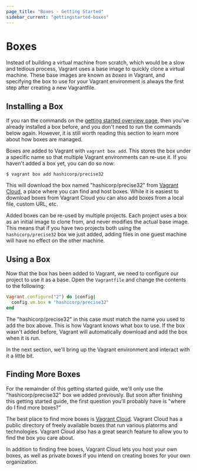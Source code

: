 ```yaml
---
page_title: "Boxes - Getting Started"
sidebar_current: "gettingstarted-boxes"
---
```


# Boxes

Instead of building a virtual machine from scratch, which would be a
slow and tedious process, Vagrant uses a base image to quickly clone
a virtual machine. These base images are known as _boxes_ in Vagrant,
and specifying the box to use for your Vagrant environment is always
the first step after creating a new Vagrantfile.

## Installing a Box

If you ran the commands on the [getting started overview page](/v2/getting-started/index.html),
then you've already installed a box before, and you don't need to run
the commands below again. However, it is still worth reading this section
to learn more about how boxes are managed.

Boxes are added to Vagrant with `vagrant box add`. This stores the box
under a specific name so that multiple Vagrant environments can re-use it.
If you haven't added a box yet, you can do so now:

```
$ vagrant box add hashicorp/precise32
```

This will download the box named "hashicorp/precise32" from
[Vagrant Cloud](http://www.vagrantcloud.com), a place where you can find
and host boxes. While it is easiest to download boxes from Vagrant Cloud
you can also add boxes from a local file, custom URL, etc.

Added boxes can be re-used by multiple projects. Each project uses a box
as an initial image to clone from, and never modifies the actual base
image. This means that if you have two projects both using the `hashicorp/precise32`
box we just added, adding files in one guest machine will have no effect
on the other machine.

## Using a Box

Now that the box has been added to Vagrant, we need to configure our
project to use it as a base. Open the `Vagrantfile` and change the
contents to the following:

```ruby
Vagrant.configure("2") do |config|
  config.vm.box = "hashicorp/precise32"
end
```

The "hashicorp/precise32" in this case must match the name you used to add
the box above. This is how Vagrant knows what box to use. If the box wasn't
added before, Vagrant will automatically download and add the box when it is
run.

In the next section, we'll bring up the Vagrant environment and interact
with it a little bit.

## Finding More Boxes

For the remainder of this getting started guide, we'll only use the
"hashicorp/precise32" box we added previously. But soon after finishing
this getting started guide, the first question you'll probably have is
"where do I find more boxes?"

The best place to find more boxes is [Vagrant Cloud](http://www.vagrantcloud.com).
Vagrant Cloud has a public directory of freely available boxes that
run various platorms and technologies. Vagrant Cloud also has a great search
feature to allow you to find the box you care about.

In addition to finding free boxes, Vagrant Cloud lets you host your own
boxes, as well as private boxes if you intend on creating boxes for your
own organization.
